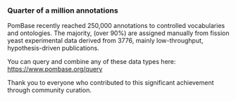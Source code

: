 ### Quarter of a million annotations
<!-- pombase_flags: frontpage -->
<!-- newsfeed_thumbnail: quarter_mill.png -->
PomBase recently reached 250,000 annotations to controlled vocabularies and ontologies. The majority, (over 90%) are assigned manually from fission yeast experimental data derived from 3776, mainly low-throughput, hypothesis-driven publications.

You can query and combine any of these data types here: https://www.pombase.org/query

Thank you to everyone who contributed to this significant achievement through community curation.
